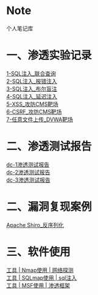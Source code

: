 # Note
个人笔记库

# 一、渗透实验记录
[1-SQL注入_联合查询](https://github.com/RainbowSea-MaiDang/Note/blob/main/ExperimentNode/SQL%E6%B3%A8%E5%85%A5/1-SQL%E6%B3%A8%E5%85%A5_%E8%81%94%E5%90%88%E6%9F%A5%E8%AF%A2.md)<br/>
[2-SQL注入_报错注入](https://github.com/RainbowSea-MaiDang/Note/blob/main/ExperimentNode/SQL%E6%B3%A8%E5%85%A5/2-SQL%E6%B3%A8%E5%85%A5_%E6%8A%A5%E9%94%99%E6%B3%A8%E5%85%A5.md)<br/>
[3-SQL注入_布尔盲注](https://github.com/RainbowSea-MaiDang/Note/blob/main/ExperimentNode/SQL%E6%B3%A8%E5%85%A5/3-SQL%E6%B3%A8%E5%85%A5_%E5%B8%83%E5%B0%94%E7%9B%B2%E6%B3%A8.md)<br/>
[4-SQL注入_延迟注入](https://github.com/RainbowSea-MaiDang/Note/blob/main/ExperimentNode/SQL%E6%B3%A8%E5%85%A5/4-SQL%E6%B3%A8%E5%85%A5_%E5%BB%B6%E8%BF%9F%E6%B3%A8%E5%85%A5.md)<br/>
[5-XSS_攻防CMS靶场](https://github.com/RainbowSea-MaiDang/Note/blob/main/ExperimentNode/1-XSS_%E6%94%BB%E9%98%B2CMS%E9%9D%B6%E5%9C%BA.md)<br/>
[6-CSRF_攻防CMS靶场](https://github.com/RainbowSea-MaiDang/Note/blob/main/ExperimentNode/1-CSRF_%E6%94%BB%E9%98%B2CMS%E9%9D%B6%E5%9C%BA.md)<br/>
[7-任意文件上传_DVWA靶场](https://github.com/RainbowSea-MaiDang/Note/blob/main/ExperimentNode/1-%E4%BB%BB%E6%84%8F%E6%96%87%E4%BB%B6%E4%B8%8A%E4%BC%A0_DVWA%E9%9D%B6%E5%9C%BA.md)<br/>

# 二、渗透测试报告
[dc-1渗透测试报告](https://github.com/RainbowSea-MaiDang/Note/blob/main/ExperimentNode/dc-1%E6%B8%97%E9%80%8F%E6%B5%8B%E8%AF%95%E6%8A%A5%E5%91%8A.md)<br/>
[dc-2渗透测试报告](https://github.com/RainbowSea-MaiDang/Note/blob/main/ExperimentNode/dc-2%E6%B8%97%E9%80%8F%E6%B5%8B%E8%AF%95%E6%8A%A5%E5%91%8A.md)<br/>
[dc-3渗透测试报告](https://github.com/RainbowSea-MaiDang/Note/blob/main/ExperimentNode/DC-3%E6%B8%97%E9%80%8F%E6%B5%8B%E8%AF%95%E6%8A%A5%E5%91%8A.md)<br/>

# 二、漏洞复现案例
[Apache Shiro_反序列化](https://github.com/RainbowSea-MaiDang/Note/blob/main/ExperimentNode/Apache%20Shiro%20%E5%8F%8D%E5%BA%8F%E5%88%97%E5%8C%96.md)<br/>


# 三、软件使用
[工具 | Nmap使用 | 网络探测](https://github.com/RainbowSea-MaiDang/Note/blob/main/PenetrationNote/%E5%B7%A5%E5%85%B7Nmap.md)<br/>
[工具 | SQLmap使用 | sql注入](https://github.com/RainbowSea-MaiDang/Note/blob/main/PenetrationNote/%E5%B7%A5%E5%85%B7SQLmap.md)<br/>
[工具 | MSF使用 | 渗透框架](https://github.com/RainbowSea-MaiDang/Note/blob/main/PenetrationNote/%E5%B7%A5%E5%85%B7MSF.md)<br/>




